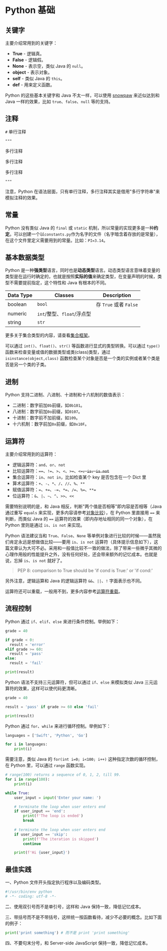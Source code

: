 # Python 基础

## 关键字

主要介绍常用到的关键字：

+ **True** - 逻辑真。
+ **False** - 逻辑假。
+ **None** - 表示空，类似 Java 的 `null`。
+ **object** - 表示对象。
+ **self** - 类似 Java 的 `this`。
+ **def** - 用来定义函数。

Python 的这些基本关键字和 Java 不太一样，可以使用 [snowpaw](https://pypi.org/project/snowpaw) 来近似达到和 Java 一样的效果，比如 `true`、`false`、`null` 等的支持。

## 注释

`#` 单行注释

`"""`

多行注释

多行注释

多行注释

`"""`

注意，Python 在语法层面，只有单行注释，多行注释其实是借用"多行字符串"来模拟注释的效果。

## 常量

Python 没有类似 Java 的 `final` 或 `static` 机制，所以常量的实现更多是一种**约定**。可以创建一个以`constants.py`作为名字的文件（名字暗含着存放的是常量），在这个文件里定义需要用到的常量。比如：`PI=3.14`。

## 基本数据类型

Python 是一种**强类型**语言，同时也是**动态类型**语言。动态类型语言意味着变量的类型是在运行时确定的，也就是按照**实际的值**来确定类型，在变量声明的时候，类型不需要提前指定，这个特性和 Java 有根本的不同。

|Data Type|Classes |Description|
|---------|------------|---------------------------|
|boolean  |`bool`        |存 `True` 或者 `False`      |
|numeric  |`int`/整型、`float`/浮点型  |                |
|string   |`str `        |                           |

更多关于集合类型的内容，请查看[集合框架](Collection.md)。

可以通过 `int()`、`float()`、`str()` 等函数进行显式的类型转换。可以通过 `type()` 函数来检查变量或值的数据类型或类(class)类型，通过 `isinstance(object,class)` 函数检查某个对象是否是一个类的实例或者某个类是否是另一个类的子类。

## 进制

Python 支持二进制、八进制、十进制和十六机制的数值表示：

+ 二进制：数字前加`0b`前缀，如`0b101`。
+ 八进制：数字前加`0o`前缀，如`0107`。
+ 十进制：数字前不加前缀，如`109`。
+ 十六机制：数字前加`0x`前缀，如`0x10F`。

## 运算符

主要介绍常用到的运算符：

+ 逻辑运算符：`and`、`or`、`not`
+ 比较运算符：`==`、`!=`、`>`、`<`、`>=`、`<=`~~、`is`、`is not`~~
+ 集合运算符：`in`、`not in`，比如检查某个 key 是否包含在一个 Dict 里
+ 算术运算符：`+`、`-`、`*`、`/`、`//`、`%`、`**`
+ 赋值运算符：`=`、`+=`、`-=`、`*=`、`/=`、`%=`、`**=`
+ 位运算符：`&`、`|`、`~`、`^`、`>>`、`<<`

需要特别说明的是，和 Java 相反，判断"两个值是否相等"即内容是否相等（Java 通过重写 `equals` 来实现，更多内容请参考[对象比较](../JavaSE/Java/ObjectComparison.md)），在 Python 里直接用 `==` 来判断，而类似 Java 的 `==` 运算符的效果（即内存地址相同的同一个对象），在 Python 里则是通过 `is`、`is not` 来实现。

Python 语法建议当和 `True`、`False`、`None` 等单例对象进行比较的时候——虽然我们肯定永远是想做值比较——要用 `is`、`is not` 运算符（具体提示信息如下），这篇文章认为大可不必。采用和一般值比较不一致的做法，除了带来一些微乎其微的心理作用般的性能提升之外，没有任何好处，还会带来额外的记忆成本。也就是说，忘掉 `is`、`is not` 就好了。

> PEP 8: comparison to True should be 'if cond is True:' or 'if cond:'

另外注意，逻辑运算和 Java 的逻辑运算符 `&&`、`||`、`!` 字面表示也不同。

运算符还可以重载，一般用不到，更多内容参考[运算符重载](https://www.programiz.com/python-programming/operator-overloading)。

## 流程控制

Python 通过 `if`、`elif`、`else` 来进行条件控制。举例如下：

```python
grade = 40

if grade < 0:
  result = 'error'
elif grade >= 60:
  result = 'pass' 
else:
  result = 'fail'

print(result)
```

Python 语法不支持三元运算符，但可以通过 `if`、`else` 来模拟类似 Java 三元运算符的效果，这样可以使代码更清晰。

```python
grade = 40

result = 'pass' if grade >= 60 else 'fail'

print(result)
```

Python 通过 `for`、`while` 来进行循环控制。举例如下：

```python
languages = ['Swift', 'Python', 'Go']

for i in languages:
    print(i)
```

需要注意，类似 Java 的 `for(int i=0; i<100; i++)` 这种指定次数的循环控制，在 Python 里，可以通过 `range` 函数实现。

```python
# range(100) returns a sequence of 0, 1, 2, till 99.
for i in range(100):
    print(i)
```

```python
while True:
    user_input = input('Enter your name: ')

    # terminate the loop when user enters end
    if user_input == 'end':
        print(f'The loop is ended')
        break
        
    # terminate the loop when user enters end
    if user_input == 'skip':
        print(f'The iteration is skipped')
        continue

    print(f'Hi {user_input}')
```

## 最佳实践

一、Python 文件开头指定执行程序以及编码类型。

```python
#!/usr/bin/env python
# -*- coding: utf-8 -*-
```

二、使用双引号而不是单引号，这样和 Java 保持一致，降低记忆成本。

三、带括号而不是不带括号，这样统一按函数看待，减少不必要的概念。比如下面的例子：

```python
print('print something') # 而不是 print 'print something'
```

四、不要句末分号，和 Server-side JavaScript 保持一致，降低记忆成本。

